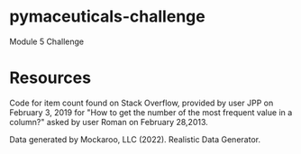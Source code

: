 # pymaceuticals-challenge
Module 5 Challenge

# Resources
Code for item count found on Stack Overflow, provided by user JPP on February 3, 2019 for "How to get the number of the most frequent value in a column?" asked by user Roman on February 28,2013.

Data generated by Mockaroo, LLC (2022). Realistic Data Generator.